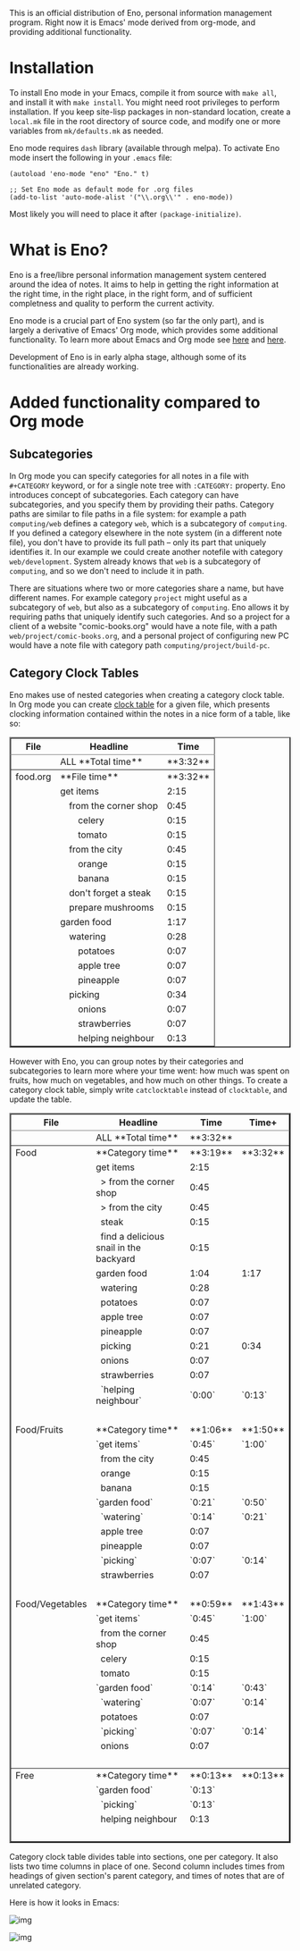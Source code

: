 This is an official distribution of Eno, personal information
management program. Right now it is Emacs' mode derived from org-mode,
and providing additional functionality.


# Installation

To install Eno mode in your Emacs, compile it from source with `make
all`, and install it with `make install`. You might need root privileges
to perform installation. If you keep site-lisp packages in
non-standard location, create a `local.mk` file in the root directory of
source code, and modify one or more variables from `mk/defaults.mk` as
needed.

Eno mode requires `dash` library (available through melpa). To activate
Eno mode insert the following in your `.emacs` file:

    (autoload 'eno-mode "eno" "Eno." t)
    
    ;; Set Eno mode as default mode for .org files
    (add-to-list 'auto-mode-alist '("\\.org\\'" . eno-mode))

Most likely you will need to place it after `(package-initialize)`.


# What is Eno?

Eno is a free/libre personal information management system centered
around the idea of notes. It aims to help in getting the right
information at the right time, in the right place, in the right
form, and of sufficient completness and quality to perform the
current activity.

Eno mode is a crucial part of Eno system (so far the only part), and
is largely a derivative of Emacs' Org mode, which provides some
additional functionality. To learn more about Emacs and Org mode see
[here](https://www.gnu.org/software/emacs/) and [here](http://orgmode.org/).

Development of Eno is in early alpha stage, although some of its
functionalities are already working.


# Added functionality compared to Org mode


## Subcategories

In Org mode you can specify categories for all notes in a file with
`#+CATEGORY` keyword, or for a single note tree with `:CATEGORY:`
property. Eno introduces concept of subcategories. Each category can
have subcategories, and you specify them by providing their
paths. Category paths are similar to file paths in a file system: for
example a path `computing/web` defines a category `web`, which is a
subcategory of `computing`. If you defined a category elsewhere in the
note system (in a different note file), you don't have to provide its
full path – only its part that uniquely identifies it. In our example
we could create another notefile with category `web/development`. System
already knows that `web` is a subcategory of `computing`, and so we don't
need to include it in path.

There are situations where two or more categories share a name, but
have different names. For example category `project` might useful as a
subcategory of `web`, but also as a subcategory of `computing`. Eno allows
it by requiring paths that uniquely identify such categories. And so a
project for a client of a website "comic-books.org" would have a note
file, with a path `web/project/comic-books.org`, and a personal project
of configuring new PC would have a note file with category path
`computing/project/build-pc`.


## Category Clock Tables

Eno makes use of nested categories when creating a category clock
table. In Org mode you can create [clock table](https://www.gnu.org/software/emacs/) for a given file, which
presents clocking information contained within the notes in a nice
form of a table, like so:

<table border="2" cellspacing="0" cellpadding="6" rules="groups" frame="none">


<colgroup>
<col  class="org-left" />

<col  class="org-left" />

<col  class="org-right" />
</colgroup>
<thead>
<tr>
<th scope="col" class="org-left">File</th>
<th scope="col" class="org-left">Headline</th>
<th scope="col" class="org-right">Time</th>
</tr>
</thead>

<tbody>
<tr>
<td class="org-left">&#xa0;</td>
<td class="org-left">ALL **Total time**</td>
<td class="org-right">**3:32**</td>
</tr>
</tbody>

<tbody>
<tr>
<td class="org-left">food.org</td>
<td class="org-left">**File time**</td>
<td class="org-right">**3:32**</td>
</tr>


<tr>
<td class="org-left">&#xa0;</td>
<td class="org-left">get items</td>
<td class="org-right">2:15</td>
</tr>


<tr>
<td class="org-left">&#xa0;</td>
<td class="org-left">&ensp;&ensp;from the corner shop</td>
<td class="org-right">0:45</td>
</tr>


<tr>
<td class="org-left">&#xa0;</td>
<td class="org-left">&ensp;&ensp;&ensp;&ensp;celery</td>
<td class="org-right">0:15</td>
</tr>


<tr>
<td class="org-left">&#xa0;</td>
<td class="org-left">&ensp;&ensp;&ensp;&ensp;tomato</td>
<td class="org-right">0:15</td>
</tr>


<tr>
<td class="org-left">&#xa0;</td>
<td class="org-left">&ensp;&ensp;from the city</td>
<td class="org-right">0:45</td>
</tr>


<tr>
<td class="org-left">&#xa0;</td>
<td class="org-left">&ensp;&ensp;&ensp;&ensp;orange</td>
<td class="org-right">0:15</td>
</tr>


<tr>
<td class="org-left">&#xa0;</td>
<td class="org-left">&ensp;&ensp;&ensp;&ensp;banana</td>
<td class="org-right">0:15</td>
</tr>


<tr>
<td class="org-left">&#xa0;</td>
<td class="org-left">&ensp;&ensp;don't forget a steak</td>
<td class="org-right">0:15</td>
</tr>


<tr>
<td class="org-left">&#xa0;</td>
<td class="org-left">&ensp;&ensp;prepare mushrooms</td>
<td class="org-right">0:15</td>
</tr>


<tr>
<td class="org-left">&#xa0;</td>
<td class="org-left">garden food</td>
<td class="org-right">1:17</td>
</tr>


<tr>
<td class="org-left">&#xa0;</td>
<td class="org-left">&ensp;&ensp;watering</td>
<td class="org-right">0:28</td>
</tr>


<tr>
<td class="org-left">&#xa0;</td>
<td class="org-left">&ensp;&ensp;&ensp;&ensp;potatoes</td>
<td class="org-right">0:07</td>
</tr>


<tr>
<td class="org-left">&#xa0;</td>
<td class="org-left">&ensp;&ensp;&ensp;&ensp;apple tree</td>
<td class="org-right">0:07</td>
</tr>


<tr>
<td class="org-left">&#xa0;</td>
<td class="org-left">&ensp;&ensp;&ensp;&ensp;pineapple</td>
<td class="org-right">0:07</td>
</tr>


<tr>
<td class="org-left">&#xa0;</td>
<td class="org-left">&ensp;&ensp;picking</td>
<td class="org-right">0:34</td>
</tr>


<tr>
<td class="org-left">&#xa0;</td>
<td class="org-left">&ensp;&ensp;&ensp;&ensp;onions</td>
<td class="org-right">0:07</td>
</tr>


<tr>
<td class="org-left">&#xa0;</td>
<td class="org-left">&ensp;&ensp;&ensp;&ensp;strawberries</td>
<td class="org-right">0:07</td>
</tr>


<tr>
<td class="org-left">&#xa0;</td>
<td class="org-left">&ensp;&ensp;&ensp;&ensp;helping neighbour</td>
<td class="org-right">0:13</td>
</tr>
</tbody>
</table>

However with Eno, you can group notes by their categories and
subcategories to learn more where your time went: how much was spent
on fruits, how much on vegetables, and how much on other things. To
create a category clock table, simply write `catclocktable` instead of
`clocktable`, and update the table.

<table border="2" cellspacing="0" cellpadding="6" rules="groups" frame="none">


<colgroup>
<col  class="org-left" />

<col  class="org-left" />

<col  class="org-right" />

<col  class="org-left" />
</colgroup>
<thead>
<tr>
<th scope="col" class="org-left">File</th>
<th scope="col" class="org-left">Headline</th>
<th scope="col" class="org-right">Time</th>
<th scope="col" class="org-left">Time+</th>
</tr>
</thead>

<tbody>
<tr>
<td class="org-left">&#xa0;</td>
<td class="org-left">ALL **Total time**</td>
<td class="org-right">**3:32**</td>
<td class="org-left">&#xa0;</td>
</tr>
</tbody>

<tbody>
<tr>
<td class="org-left">Food</td>
<td class="org-left">**Category time**</td>
<td class="org-right">**3:19**</td>
<td class="org-left">**3:32**</td>
</tr>


<tr>
<td class="org-left">&#xa0;</td>
<td class="org-left">get items</td>
<td class="org-right">2:15</td>
<td class="org-left">&#xa0;</td>
</tr>


<tr>
<td class="org-left">&#xa0;</td>
<td class="org-left">  > from the corner shop</td>
<td class="org-right">0:45</td>
<td class="org-left">&#xa0;</td>
</tr>


<tr>
<td class="org-left">&#xa0;</td>
<td class="org-left">  > from the city</td>
<td class="org-right">0:45</td>
<td class="org-left">&#xa0;</td>
</tr>


<tr>
<td class="org-left">&#xa0;</td>
<td class="org-left">  steak</td>
<td class="org-right">0:15</td>
<td class="org-left">&#xa0;</td>
</tr>


<tr>
<td class="org-left">&#xa0;</td>
<td class="org-left">  find a delicious snail in the backyard</td>
<td class="org-right">0:15</td>
<td class="org-left">&#xa0;</td>
</tr>


<tr>
<td class="org-left">&#xa0;</td>
<td class="org-left">garden food</td>
<td class="org-right">1:04</td>
<td class="org-left">1:17</td>
</tr>


<tr>
<td class="org-left">&#xa0;</td>
<td class="org-left">  watering</td>
<td class="org-right">0:28</td>
<td class="org-left">&#xa0;</td>
</tr>


<tr>
<td class="org-left">&#xa0;</td>
<td class="org-left">    potatoes</td>
<td class="org-right">0:07</td>
<td class="org-left">&#xa0;</td>
</tr>


<tr>
<td class="org-left">&#xa0;</td>
<td class="org-left">    apple tree</td>
<td class="org-right">0:07</td>
<td class="org-left">&#xa0;</td>
</tr>


<tr>
<td class="org-left">&#xa0;</td>
<td class="org-left">    pineapple</td>
<td class="org-right">0:07</td>
<td class="org-left">&#xa0;</td>
</tr>


<tr>
<td class="org-left">&#xa0;</td>
<td class="org-left">  picking</td>
<td class="org-right">0:21</td>
<td class="org-left">0:34</td>
</tr>


<tr>
<td class="org-left">&#xa0;</td>
<td class="org-left">    onions</td>
<td class="org-right">0:07</td>
<td class="org-left">&#xa0;</td>
</tr>


<tr>
<td class="org-left">&#xa0;</td>
<td class="org-left">    strawberries</td>
<td class="org-right">0:07</td>
<td class="org-left">&#xa0;</td>
</tr>


<tr>
<td class="org-left">&#xa0;</td>
<td class="org-left">    `helping neighbour`</td>
<td class="org-right">`0:00`</td>
<td class="org-left">`0:13`</td>
</tr>


<tr>
<td class="org-left">&#xa0;</td>
<td class="org-left">&#xa0;</td>
<td class="org-right">&#xa0;</td>
<td class="org-left">&#xa0;</td>
</tr>


<tr>
<td class="org-left">Food/Fruits</td>
<td class="org-left">**Category time**</td>
<td class="org-right">**1:06**</td>
<td class="org-left">**1:50**</td>
</tr>


<tr>
<td class="org-left">&#xa0;</td>
<td class="org-left">`get items`</td>
<td class="org-right">`0:45`</td>
<td class="org-left">`1:00`</td>
</tr>


<tr>
<td class="org-left">&#xa0;</td>
<td class="org-left">  from the city</td>
<td class="org-right">0:45</td>
<td class="org-left">&#xa0;</td>
</tr>


<tr>
<td class="org-left">&#xa0;</td>
<td class="org-left">    orange</td>
<td class="org-right">0:15</td>
<td class="org-left">&#xa0;</td>
</tr>


<tr>
<td class="org-left">&#xa0;</td>
<td class="org-left">    banana</td>
<td class="org-right">0:15</td>
<td class="org-left">&#xa0;</td>
</tr>


<tr>
<td class="org-left">&#xa0;</td>
<td class="org-left">`garden food`</td>
<td class="org-right">`0:21`</td>
<td class="org-left">`0:50`</td>
</tr>


<tr>
<td class="org-left">&#xa0;</td>
<td class="org-left">  `watering`</td>
<td class="org-right">`0:14`</td>
<td class="org-left">`0:21`</td>
</tr>


<tr>
<td class="org-left">&#xa0;</td>
<td class="org-left">    apple tree</td>
<td class="org-right">0:07</td>
<td class="org-left">&#xa0;</td>
</tr>


<tr>
<td class="org-left">&#xa0;</td>
<td class="org-left">    pineapple</td>
<td class="org-right">0:07</td>
<td class="org-left">&#xa0;</td>
</tr>


<tr>
<td class="org-left">&#xa0;</td>
<td class="org-left">  `picking`</td>
<td class="org-right">`0:07`</td>
<td class="org-left">`0:14`</td>
</tr>


<tr>
<td class="org-left">&#xa0;</td>
<td class="org-left">    strawberries</td>
<td class="org-right">0:07</td>
<td class="org-left">&#xa0;</td>
</tr>


<tr>
<td class="org-left">&#xa0;</td>
<td class="org-left">&#xa0;</td>
<td class="org-right">&#xa0;</td>
<td class="org-left">&#xa0;</td>
</tr>


<tr>
<td class="org-left">Food/Vegetables</td>
<td class="org-left">**Category time**</td>
<td class="org-right">**0:59**</td>
<td class="org-left">**1:43**</td>
</tr>


<tr>
<td class="org-left">&#xa0;</td>
<td class="org-left">`get items`</td>
<td class="org-right">`0:45`</td>
<td class="org-left">`1:00`</td>
</tr>


<tr>
<td class="org-left">&#xa0;</td>
<td class="org-left">  from the corner shop</td>
<td class="org-right">0:45</td>
<td class="org-left">&#xa0;</td>
</tr>


<tr>
<td class="org-left">&#xa0;</td>
<td class="org-left">    celery</td>
<td class="org-right">0:15</td>
<td class="org-left">&#xa0;</td>
</tr>


<tr>
<td class="org-left">&#xa0;</td>
<td class="org-left">    tomato</td>
<td class="org-right">0:15</td>
<td class="org-left">&#xa0;</td>
</tr>


<tr>
<td class="org-left">&#xa0;</td>
<td class="org-left">`garden food`</td>
<td class="org-right">`0:14`</td>
<td class="org-left">`0:43`</td>
</tr>


<tr>
<td class="org-left">&#xa0;</td>
<td class="org-left">  `watering`</td>
<td class="org-right">`0:07`</td>
<td class="org-left">`0:14`</td>
</tr>


<tr>
<td class="org-left">&#xa0;</td>
<td class="org-left">    potatoes</td>
<td class="org-right">0:07</td>
<td class="org-left">&#xa0;</td>
</tr>


<tr>
<td class="org-left">&#xa0;</td>
<td class="org-left">  `picking`</td>
<td class="org-right">`0:07`</td>
<td class="org-left">`0:14`</td>
</tr>


<tr>
<td class="org-left">&#xa0;</td>
<td class="org-left">    onions</td>
<td class="org-right">0:07</td>
<td class="org-left">&#xa0;</td>
</tr>


<tr>
<td class="org-left">&#xa0;</td>
<td class="org-left">&#xa0;</td>
<td class="org-right">&#xa0;</td>
<td class="org-left">&#xa0;</td>
</tr>
</tbody>

<tbody>
<tr>
<td class="org-left">Free</td>
<td class="org-left">**Category time**</td>
<td class="org-right">**0:13**</td>
<td class="org-left">**0:13**</td>
</tr>


<tr>
<td class="org-left">&#xa0;</td>
<td class="org-left">`garden food`</td>
<td class="org-right">`0:13`</td>
<td class="org-left">&#xa0;</td>
</tr>


<tr>
<td class="org-left">&#xa0;</td>
<td class="org-left">  `picking`</td>
<td class="org-right">`0:13`</td>
<td class="org-left">&#xa0;</td>
</tr>


<tr>
<td class="org-left">&#xa0;</td>
<td class="org-left">    helping neighbour</td>
<td class="org-right">0:13</td>
<td class="org-left">&#xa0;</td>
</tr>


<tr>
<td class="org-left">&#xa0;</td>
<td class="org-left">&#xa0;</td>
<td class="org-right">&#xa0;</td>
<td class="org-left">&#xa0;</td>
</tr>
</tbody>
</table>

Category clock table divides table into sections, one per category. It
also lists two time columns in place of one. Second column includes
times from headings of given section's parent category, and times of
notes that are of unrelated category.

Here is how it looks in Emacs:

![img](doc/clocktable.png)

![img](doc/catclocktable.png)

